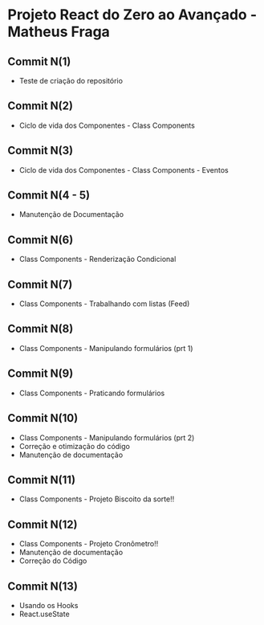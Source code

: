 # Projeto React do Zero ao Avançado - Matheus Fraga

## Commit N(1)

- Teste de criação do repositório

## Commit N(2)

- Ciclo de vida dos Componentes - Class Components

## Commit N(3)

- Ciclo de vida dos Componentes - Class Components - Eventos

## Commit N(4 - 5)

- Manutenção de Documentação

## Commit N(6)

- Class Components - Renderização Condicional

## Commit N(7)

- Class Components - Trabalhando com listas (Feed)

## Commit N(8)

- Class Components - Manipulando formulários (prt 1)

## Commit N(9)

- Class Components - Praticando formulários

## Commit N(10)

- Class Components - Manipulando formulários (prt 2)
- Correção e otimização do código
- Manutenção de documentação

## Commit N(11)

- Class Components - Projeto Biscoito da sorte!!

## Commit N(12)

- Class Components - Projeto Cronômetro!!
- Manutenção de documentação
- Correção do Código

## Commit N(13)

- Usando os Hooks
- React.useState
